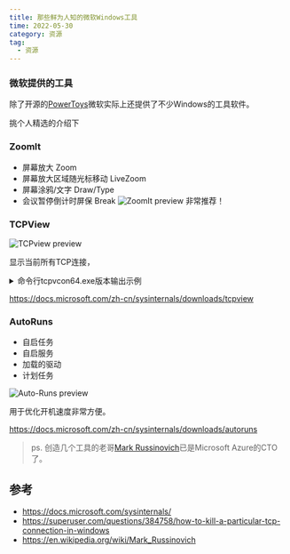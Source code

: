 ```yaml
---
title: 那些鲜为人知的微软Windows工具
time: 2022-05-30
category: 资源
tag:
  - 资源
---
```


### 微软提供的工具
除了开源的[PowerToys](https://github.com/microsoft/PowerToys)微软实际上还提供了不少Windows的工具软件。

挑个人精选的介绍下

### ZoomIt
- 屏幕放大 Zoom
- 屏幕放大区域随光标移动 LiveZoom
- 屏幕涂鸦/文字 Draw/Type
- 会议暂停倒计时屏保 Break
![ZoomIt preview](/images/zoom-it.png)
非常推荐！

### TCPView
![TCPview preview](/images/tcp-view.png)

显示当前所有TCP连接，

<details>
        <summary>命令行tcpvcon64.exe版本输出示例</summary>

```bash
Administrator@Main MINGW64 ~/Desktop
$ tcpvcon -acn -nobanner msedge.exe
TCP,msedge.exe,9052,CLOSE_WAIT,127.0.0.1,127.0.0.1
TCP,msedge.exe,9052,ESTABLISHED,127.0.0.1,127.0.0.1
TCP,msedge.exe,9052,ESTABLISHED,192.168.2.9,185.199.111.133
TCP,msedge.exe,9052,ESTABLISHED,192.168.2.9,35.190.80.1
TCP,msedge.exe,9052,ESTABLISHED,192.168.2.9,104.26.13.87
UDP,msedge.exe,7492,*,0.0.0.0,*
UDP,msedge.exe,7492,*,0.0.0.0,*
UDP,msedge.exe,7492,*,0.0.0.0,*
UDP,msedge.exe,7492,*,0.0.0.0,*
UDPV6,msedge.exe,7492,*,[0:0:0:0:0:0:0:0],*
UDPV6,msedge.exe,7492,*,[0:0:0:0:0:0:0:0],*
UDPV6,msedge.exe,7492,*,[0:0:0:0:0:0:0:0],*
UDPV6,msedge.exe,7492,*,[0:0:0:0:0:0:0:0],*
```
</details>

<https://docs.microsoft.com/zh-cn/sysinternals/downloads/tcpview>


### AutoRuns
- 自启任务
- 自启服务
- 加载的驱动
- 计划任务

![Auto-Runs preview](/images/auto-runs.png)

用于优化开机速度非常方便。

<https://docs.microsoft.com/zh-cn/sysinternals/downloads/autoruns>

> ps. 创造几个工具的老哥[Mark Russinovich](https://en.wikipedia.org/wiki/Mark_Russinovich)已是Microsoft Azure的CTO了。

## 参考
- <https://docs.microsoft.com/sysinternals/>
- <https://superuser.com/questions/384758/how-to-kill-a-particular-tcp-connection-in-windows>
- <https://en.wikipedia.org/wiki/Mark_Russinovich>